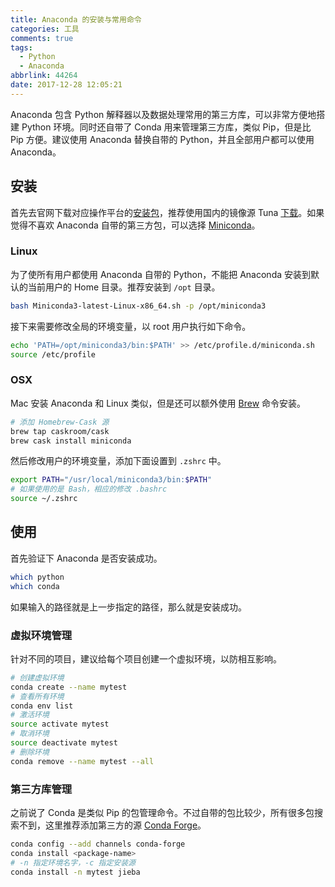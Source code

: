 ```yaml
---
title: Anaconda 的安装与常用命令
categories: 工具
comments: true
tags:
  - Python
  - Anaconda
abbrlink: 44264
date: 2017-12-28 12:05:21
---
```


Anaconda 包含 Python 解释器以及数据处理常用的第三方库，可以非常方便地搭建 Python 环境。同时还自带了 Conda 用来管理第三方库，类似 Pip，但是比 Pip 方便。建议使用 Anaconda 替换自带的 Python，并且全部用户都可以使用 Anaconda。

<!--more-->

## 安装

首先去官网下载对应操作平台的[安装包](https://www.anaconda.com/download/#macos)，推荐使用国内的镜像源 Tuna [下载](https://mirrors.tuna.tsinghua.edu.cn/anaconda/archive/?C=M&O=D)。如果觉得不喜欢 Anaconda 自带的第三方包，可以选择 [Miniconda](https://mirrors.tuna.tsinghua.edu.cn/anaconda/miniconda/?C=M&O=D)。

### Linux

为了使所有用户都使用 Anaconda 自带的 Python，不能把 Anaconda 安装到默认的当前用户的 Home 目录。推荐安装到 `/opt` 目录。

```sh
bash Miniconda3-latest-Linux-x86_64.sh -p /opt/miniconda3
```

接下来需要修改全局的环境变量，以 root 用户执行如下命令。

```sh
echo 'PATH=/opt/miniconda3/bin:$PATH' >> /etc/profile.d/miniconda.sh
source /etc/profile
```
### OSX

Mac 安装 Anaconda 和 Linux 类似，但是还可以额外使用 [Brew](https://brew.sh) 命令安装。

```sh
# 添加 Homebrew-Cask 源
brew tap caskroom/cask
brew cask install miniconda
```

然后修改用户的环境变量，添加下面设置到 `.zshrc` 中。

```sh
export PATH="/usr/local/miniconda3/bin:$PATH"
# 如果使用的是 Bash，相应的修改 .bashrc
source ~/.zshrc
```

## 使用

首先验证下 Anaconda 是否安装成功。

```sh
which python
which conda
```

如果输入的路径就是上一步指定的路径，那么就是安装成功。

### 虚拟环境管理

针对不同的项目，建议给每个项目创建一个虚拟环境，以防相互影响。

```sh
# 创建虚拟环境
conda create --name mytest
# 查看所有环境
conda env list
# 激活环境
source activate mytest
# 取消环境
source deactivate mytest
# 删除环境
conda remove --name mytest --all
```

### 第三方库管理

之前说了 Conda 是类似 Pip 的包管理命令。不过自带的包比较少，所有很多包搜索不到，这里推荐添加第三方的源 [Conda Forge](https://conda-forge.org/)。

```sh
conda config --add channels conda-forge
conda install <package-name>
# -n 指定环境名字，-c 指定安装源
conda install -n mytest jieba
```

